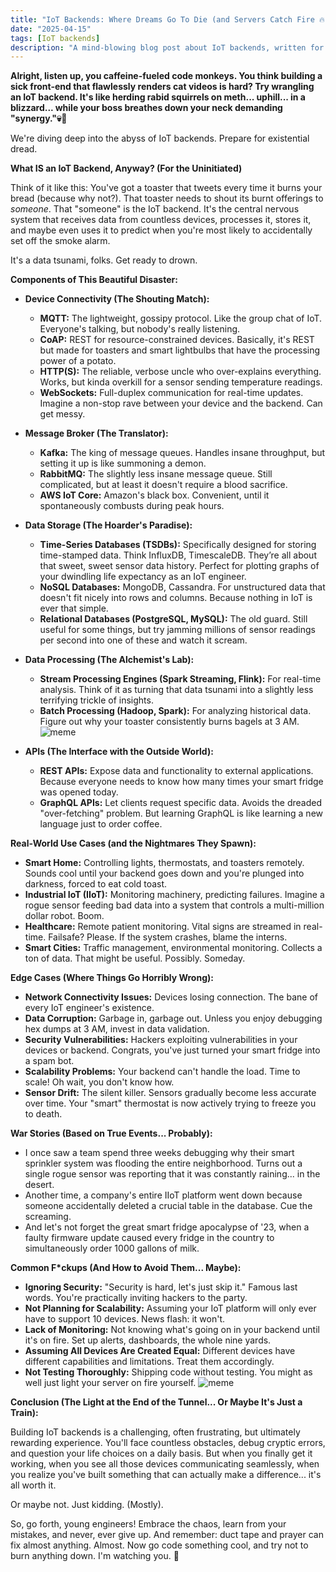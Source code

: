 ```yaml
---
title: "IoT Backends: Where Dreams Go To Die (and Servers Catch Fire 🔥)"
date: "2025-04-15"
tags: [IoT backends]
description: "A mind-blowing blog post about IoT backends, written for chaotic Gen Z engineers."
---
```


**Alright, listen up, you caffeine-fueled code monkeys. You think building a sick front-end that flawlessly renders cat videos is hard? Try wrangling an IoT backend. It's like herding rabid squirrels on meth... uphill... in a blizzard... while your boss breathes down your neck demanding "synergy."💀🙏**

We're diving deep into the abyss of IoT backends. Prepare for existential dread.

**What IS an IoT Backend, Anyway? (For the Uninitiated)**

Think of it like this: You've got a toaster that tweets every time it burns your bread (because why not?). That toaster needs to shout its burnt offerings to *someone*. That "someone" is the IoT backend. It's the central nervous system that receives data from countless devices, processes it, stores it, and maybe even uses it to predict when you're most likely to accidentally set off the smoke alarm.

It's a data tsunami, folks. Get ready to drown.

**Components of This Beautiful Disaster:**

*   **Device Connectivity (The Shouting Match):**
    *   **MQTT:** The lightweight, gossipy protocol. Like the group chat of IoT. Everyone's talking, but nobody's really listening.
    *   **CoAP:** REST for resource-constrained devices. Basically, it's REST but made for toasters and smart lightbulbs that have the processing power of a potato.
    *   **HTTP(S):** The reliable, verbose uncle who over-explains everything. Works, but kinda overkill for a sensor sending temperature readings.
    *   **WebSockets:** Full-duplex communication for real-time updates. Imagine a non-stop rave between your device and the backend. Can get messy.

*   **Message Broker (The Translator):**
    *   **Kafka:** The king of message queues. Handles insane throughput, but setting it up is like summoning a demon.
    *   **RabbitMQ:** The slightly less insane message queue. Still complicated, but at least it doesn't require a blood sacrifice.
    *   **AWS IoT Core:** Amazon's black box. Convenient, until it spontaneously combusts during peak hours.

*   **Data Storage (The Hoarder's Paradise):**
    *   **Time-Series Databases (TSDBs):** Specifically designed for storing time-stamped data. Think InfluxDB, TimescaleDB. They’re all about that sweet, sweet sensor data history. Perfect for plotting graphs of your dwindling life expectancy as an IoT engineer.
    *   **NoSQL Databases:** MongoDB, Cassandra. For unstructured data that doesn't fit nicely into rows and columns. Because nothing in IoT is ever that simple.
    *   **Relational Databases (PostgreSQL, MySQL):** The old guard. Still useful for some things, but try jamming millions of sensor readings per second into one of these and watch it scream.

*   **Data Processing (The Alchemist's Lab):**
    *   **Stream Processing Engines (Spark Streaming, Flink):** For real-time analysis. Think of it as turning that data tsunami into a slightly less terrifying trickle of insights.
    *   **Batch Processing (Hadoop, Spark):** For analyzing historical data. Figure out why your toaster consistently burns bagels at 3 AM.
    ![meme](https://i.imgflip.com/3s8t5y.jpg)

*   **APIs (The Interface with the Outside World):**
    *   **REST APIs:** Expose data and functionality to external applications. Because everyone needs to know how many times your smart fridge was opened today.
    *   **GraphQL APIs:** Let clients request specific data. Avoids the dreaded "over-fetching" problem. But learning GraphQL is like learning a new language just to order coffee.

**Real-World Use Cases (and the Nightmares They Spawn):**

*   **Smart Home:** Controlling lights, thermostats, and toasters remotely. Sounds cool until your backend goes down and you're plunged into darkness, forced to eat cold toast.
*   **Industrial IoT (IIoT):** Monitoring machinery, predicting failures. Imagine a rogue sensor feeding bad data into a system that controls a multi-million dollar robot. Boom.
*   **Healthcare:** Remote patient monitoring. Vital signs are streamed in real-time. Failsafe? Please. If the system crashes, blame the interns.
*   **Smart Cities:** Traffic management, environmental monitoring. Collects a ton of data. That might be useful. Possibly. Someday.

**Edge Cases (Where Things Go Horribly Wrong):**

*   **Network Connectivity Issues:** Devices losing connection. The bane of every IoT engineer's existence.
*   **Data Corruption:** Garbage in, garbage out. Unless you enjoy debugging hex dumps at 3 AM, invest in data validation.
*   **Security Vulnerabilities:** Hackers exploiting vulnerabilities in your devices or backend. Congrats, you've just turned your smart fridge into a spam bot.
*   **Scalability Problems:** Your backend can't handle the load. Time to scale! Oh wait, you don't know how.
*   **Sensor Drift:** The silent killer. Sensors gradually become less accurate over time. Your "smart" thermostat is now actively trying to freeze you to death.

**War Stories (Based on True Events... Probably):**

*   I once saw a team spend three weeks debugging why their smart sprinkler system was flooding the entire neighborhood. Turns out a single rogue sensor was reporting that it was constantly raining... in the desert.
*   Another time, a company's entire IIoT platform went down because someone accidentally deleted a crucial table in the database. Cue the screaming.
*   And let's not forget the great smart fridge apocalypse of '23, when a faulty firmware update caused every fridge in the country to simultaneously order 1000 gallons of milk.

**Common F*ckups (And How to Avoid Them... Maybe):**

*   **Ignoring Security:** "Security is hard, let's just skip it." Famous last words. You're practically inviting hackers to the party.
*   **Not Planning for Scalability:** Assuming your IoT platform will only ever have to support 10 devices. News flash: it won't.
*   **Lack of Monitoring:** Not knowing what's going on in your backend until it's on fire. Set up alerts, dashboards, the whole nine yards.
*   **Assuming All Devices Are Created Equal:** Different devices have different capabilities and limitations. Treat them accordingly.
*   **Not Testing Thoroughly:** Shipping code without testing. You might as well just light your server on fire yourself.
    ![meme](https://i.kym-cdn.com/photos/images/newsfeed/001/848/535/493.png)

**Conclusion (The Light at the End of the Tunnel... Or Maybe It's Just a Train):**

Building IoT backends is a challenging, often frustrating, but ultimately rewarding experience. You'll face countless obstacles, debug cryptic errors, and question your life choices on a daily basis. But when you finally get it working, when you see all those devices communicating seamlessly, when you realize you've built something that can actually make a difference... it's all worth it.

Or maybe not. Just kidding. (Mostly).

So, go forth, young engineers! Embrace the chaos, learn from your mistakes, and never, ever give up. And remember: duct tape and prayer can fix almost anything. Almost. Now go code something cool, and try not to burn anything down. I'm watching you. 👀
